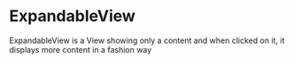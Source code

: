 # ExpandableView
ExpandableView is a View showing only a content and when clicked on it, it displays more content in a fashion way
